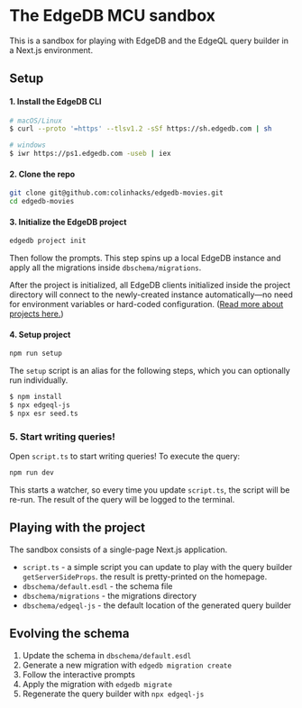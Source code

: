 # The EdgeDB MCU sandbox

This is a sandbox for playing with EdgeDB and the EdgeQL query builder in a Next.js environment.

## Setup

#### 1. Install the EdgeDB CLI

```bash
# macOS/Linux
$ curl --proto '=https' --tlsv1.2 -sSf https://sh.edgedb.com | sh

# windows
$ iwr https://ps1.edgedb.com -useb | iex
```

#### 2. Clone the repo

```bash
git clone git@github.com:colinhacks/edgedb-movies.git
cd edgedb-movies
```

#### 3. Initialize the EdgeDB project

```bash
edgedb project init
```

Then follow the prompts. This step spins up a local EdgeDB instance and apply all the migrations inside `dbschema/migrations`.

After the project is initialized, all EdgeDB clients initialized inside the project directory will connect to the newly-created instance automatically—no need for environment variables or hard-coded configuration. ([Read more about projects here.](https://www.edgedb.com/docs/guides/projects))

#### 4. Setup project

```bash
npm run setup
```

The `setup` script is an alias for the following steps, which you can optionally run individually.

```bash
$ npm install
$ npx edgeql-js
$ npx esr seed.ts
```

### 5. Start writing queries!

Open `script.ts` to start writing queries! To execute the query:

```bash
npm run dev
```

This starts a watcher, so every time you update `script.ts`, the script will be re-run. The result of the query will be logged to the terminal.

## Playing with the project

The sandbox consists of a single-page Next.js application.

- `script.ts` - a simple script you can update to play with the query builder
  `getServerSideProps`. the result is pretty-printed on the homepage.
- `dbschema/default.esdl` - the schema file
- `dbschema/migrations` - the migrations directory
- `dbschema/edgeql-js` - the default location of the generated query builder

## Evolving the schema

1. Update the schema in `dbschema/default.esdl`
2. Generate a new migration with `edgedb migration create`
3. Follow the interactive prompts
4. Apply the migration with `edgedb migrate`
5. Regenerate the query builder with `npx edgeql-js`
